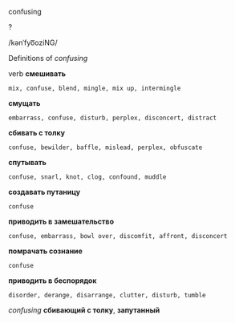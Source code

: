 confusing

?

/kənˈfyo͞oziNG/

Definitions of _confusing_

verb
**смешивать**

    mix, confuse, blend, mingle, mix up, intermingle
**смущать**

    embarrass, confuse, disturb, perplex, disconcert, distract
**сбивать с толку**

    confuse, bewilder, baffle, mislead, perplex, obfuscate
**спутывать**

    confuse, snarl, knot, clog, confound, muddle
**создавать путаницу**

    confuse
**приводить в замешательство**

    confuse, embarrass, bowl over, discomfit, affront, disconcert
**помрачать сознание**

    confuse
**приводить в беспорядок**

    disorder, derange, disarrange, clutter, disturb, tumble

_confusing_
**сбивающий с толку**, **запутанный**
